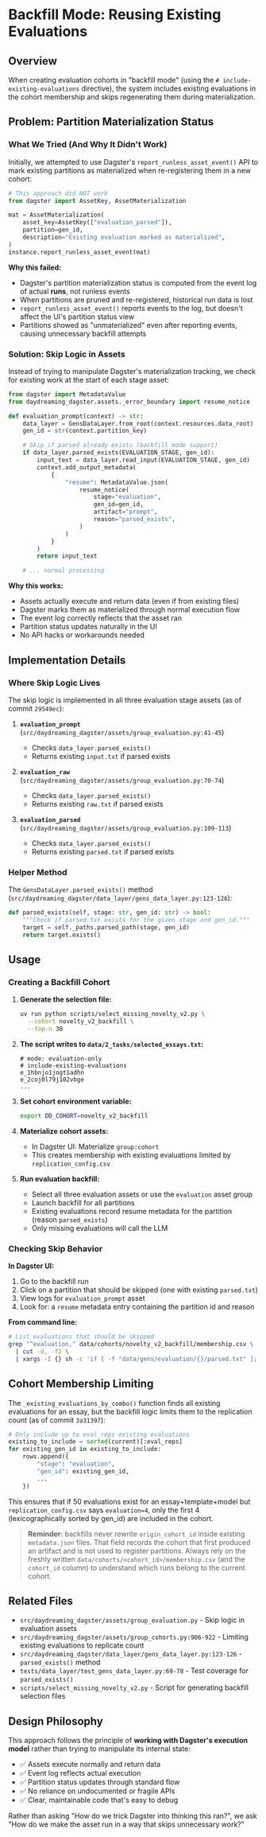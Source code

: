 # Backfill Mode: Reusing Existing Evaluations

## Overview

When creating evaluation cohorts in "backfill mode" (using the `# include-existing-evaluations` directive), the system includes existing evaluations in the cohort membership and skips regenerating them during materialization.

## Problem: Partition Materialization Status

### What We Tried (And Why It Didn't Work)

Initially, we attempted to use Dagster's `report_runless_asset_event()` API to mark existing partitions as materialized when re-registering them in a new cohort:

```python
# This approach did NOT work
from dagster import AssetKey, AssetMaterialization

mat = AssetMaterialization(
    asset_key=AssetKey(["evaluation_parsed"]),
    partition=gen_id,
    description="Existing evaluation marked as materialized",
)
instance.report_runless_asset_event(mat)
```

**Why this failed:**
- Dagster's partition materialization status is computed from the event log of actual **runs**, not runless events
- When partitions are pruned and re-registered, historical run data is lost
- `report_runless_asset_event()` reports events to the log, but doesn't affect the UI's partition status view
- Partitions showed as "unmaterialized" even after reporting events, causing unnecessary backfill attempts

### Solution: Skip Logic in Assets

Instead of trying to manipulate Dagster's materialization tracking, we check for existing work at the start of each stage asset:

```python
from dagster import MetadataValue
from daydreaming_dagster.assets._error_boundary import resume_notice

def evaluation_prompt(context) -> str:
    data_layer = GensDataLayer.from_root(context.resources.data_root)
    gen_id = str(context.partition_key)

    # Skip if parsed already exists (backfill mode support)
    if data_layer.parsed_exists(EVALUATION_STAGE, gen_id):
        input_text = data_layer.read_input(EVALUATION_STAGE, gen_id)
        context.add_output_metadata(
            {
                "resume": MetadataValue.json(
                    resume_notice(
                        stage="evaluation",
                        gen_id=gen_id,
                        artifact="prompt",
                        reason="parsed_exists",
                    )
                )
            }
        )
        return input_text

    # ... normal processing
```

**Why this works:**
- Assets actually execute and return data (even if from existing files)
- Dagster marks them as materialized through normal execution flow
- The event log correctly reflects that the asset ran
- Partition status updates naturally in the UI
- No API hacks or workarounds needed

## Implementation Details

### Where Skip Logic Lives

The skip logic is implemented in all three evaluation stage assets (as of commit `29549ec`):

1. **`evaluation_prompt`** (`src/daydreaming_dagster/assets/group_evaluation.py:41-45`)
   - Checks `data_layer.parsed_exists()`
   - Returns existing `input.txt` if parsed exists

2. **`evaluation_raw`** (`src/daydreaming_dagster/assets/group_evaluation.py:70-74`)
   - Checks `data_layer.parsed_exists()`
   - Returns existing `raw.txt` if parsed exists

3. **`evaluation_parsed`** (`src/daydreaming_dagster/assets/group_evaluation.py:109-113`)
   - Checks `data_layer.parsed_exists()`
   - Returns existing `parsed.txt` if parsed exists

### Helper Method

The `GensDataLayer.parsed_exists()` method (`src/daydreaming_dagster/data_layer/gens_data_layer.py:123-126`):

```python
def parsed_exists(self, stage: str, gen_id: str) -> bool:
    """Check if parsed.txt exists for the given stage and gen_id."""
    target = self._paths.parsed_path(stage, gen_id)
    return target.exists()
```

## Usage

### Creating a Backfill Cohort

1. **Generate the selection file:**
   ```bash
   uv run python scripts/select_missing_novelty_v2.py \
     --cohort novelty_v2_backfill \
     --top-n 30
   ```

2. **The script writes to `data/2_tasks/selected_essays.txt`:**
   ```
   # mode: evaluation-only
   # include-existing-evaluations
   e_1hbnjo1jogt1adhn
   e_2coj0l79j102vbge
   ...
   ```

3. **Set cohort environment variable:**
   ```bash
   export DD_COHORT=novelty_v2_backfill
   ```

4. **Materialize cohort assets:**
   - In Dagster UI: Materialize `group:cohort`
   - This creates membership with existing evaluations limited by `replication_config.csv`

5. **Run evaluation backfill:**
   - Select all three evaluation assets or use the `evaluation` asset group
   - Launch backfill for all partitions
   - Existing evaluations record resume metadata for the partition (reason `parsed_exists`)
   - Only missing evaluations will call the LLM

### Checking Skip Behavior

**In Dagster UI:**
1. Go to the backfill run
2. Click on a partition that should be skipped (one with existing `parsed.txt`)
3. View logs for `evaluation_prompt` asset
4. Look for: a `resume` metadata entry containing the partition id and reason

**From command line:**
```bash
# List evaluations that should be skipped
grep "^evaluation," data/cohorts/novelty_v2_backfill/membership.csv \
  | cut -d, -f2 \
  | xargs -I {} sh -c 'if [ -f "data/gens/evaluation/{}/parsed.txt" ]; then echo "{}"; fi'
```

## Cohort Membership Limiting

The `_existing_evaluations_by_combo()` function finds all existing evaluations for an essay, but the backfill logic limits them to the replication count (as of commit `3a31397`):

```python
# Only include up to eval_reps existing evaluations
existing_to_include = sorted(current)[:eval_reps]
for existing_gen_id in existing_to_include:
    rows.append({
        "stage": "evaluation",
        "gen_id": existing_gen_id,
        ...
    })
```

This ensures that if 50 evaluations exist for an essay+template+model but `replication_config.csv` says `evaluation=4`, only the first 4 (lexicographically sorted by gen_id) are included in the cohort.

> **Reminder:** backfills never rewrite `origin_cohort_id` inside existing `metadata.json` files. That field records the cohort that first produced an artifact and is not used to register partitions. Always rely on the freshly written `data/cohorts/<cohort_id>/membership.csv` (and the `cohort_id` column) to understand which runs belong to the current cohort.

## Related Files

- `src/daydreaming_dagster/assets/group_evaluation.py` - Skip logic in evaluation assets
- `src/daydreaming_dagster/assets/group_cohorts.py:906-922` - Limiting existing evaluations to replicate count
- `src/daydreaming_dagster/data_layer/gens_data_layer.py:123-126` - `parsed_exists()` method
- `tests/data_layer/test_gens_data_layer.py:69-78` - Test coverage for `parsed_exists()`
- `scripts/select_missing_novelty_v2.py` - Script for generating backfill selection files

## Design Philosophy

This approach follows the principle of **working with Dagster's execution model** rather than trying to manipulate its internal state:

- ✅ Assets execute normally and return data
- ✅ Event log reflects actual execution
- ✅ Partition status updates through standard flow
- ✅ No reliance on undocumented or fragile APIs
- ✅ Clear, maintainable code that's easy to debug

Rather than asking "How do we trick Dagster into thinking this ran?", we ask "How do we make the asset run in a way that skips unnecessary work?"
